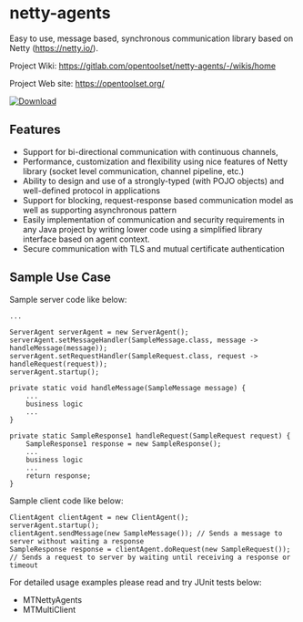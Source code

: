 # netty-agents

Easy to use, message based, synchronous communication library based on Netty (https://netty.io/).

Project Wiki: https://gitlab.com/opentoolset/netty-agents/-/wikis/home

Project Web site: https://opentoolset.org/

[ ![Download](https://api.bintray.com/packages/opentoolset/maven-repo/netty-agents/images/download.svg?version=1.0.1) ](https://bintray.com/opentoolset/maven-repo/netty-agents/1.0.1/link)

## Features
* Support for bi-directional communication with continuous channels,
* Performance, customization and flexibility using nice features of Netty library (socket level communication, channel pipeline, etc.)
* Ability to design and use of a strongly-typed (with POJO objects) and well-defined protocol in applications
* Support for blocking, request-response based communication model as well as supporting asynchronous pattern
* Easily implementation of communication and security requirements in any Java project by writing lower code using a simplified library interface based on agent context.
* Secure communication with TLS and mutual certificate authentication

## Sample Use Case

Sample server code like below:

```
...

ServerAgent serverAgent = new ServerAgent();
serverAgent.setMessageHandler(SampleMessage.class, message -> handleMessage(message));
serverAgent.setRequestHandler(SampleRequest.class, request -> handleRequest(request));
serverAgent.startup();

private static void handleMessage(SampleMessage message) {
    ...
    business logic
    ...
}

private static SampleResponse1 handleRequest(SampleRequest request) {
    SampleResponse1 response = new SampleResponse();
    ...
    business logic
    ...
    return response;
}
```

Sample client code like below:

```
ClientAgent clientAgent = new ClientAgent();
serverAgent.startup();
clientAgent.sendMessage(new SampleMessage()); // Sends a message to server without waiting a response
SampleResponse response = clientAgent.doRequest(new SampleRequest()); // Sends a request to server by waiting until receiving a response or timeout
```
For detailed usage examples please read and try JUnit tests below:
* MTNettyAgents
* MTMultiClient


